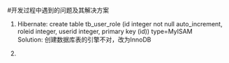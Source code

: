 #开发过程中遇到的问题及其解决方案

1. Hibernate: create table tb_user_role (id integer not null auto_increment, roleid integer, userid integer, primary key (id)) type=MyISAM  
Solution: 创建数据库表的引擎不对，改为InnoDB
   
2. 